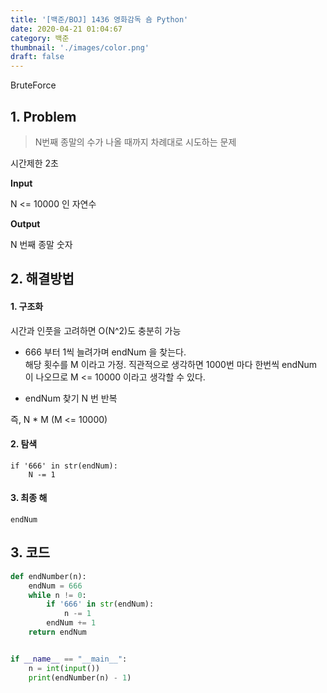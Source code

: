 ```yaml
---
title: '[백준/BOJ] 1436 영화감독 숌 Python'
date: 2020-04-21 01:04:67
category: 백준
thumbnail: './images/color.png'
draft: false
---
```


BruteForce

## 1. Problem <br>
> N번째 종말의 수가 나올 때까지 차례대로 시도하는 문제

시간제한 2초

**Input**

N <= 10000 인 자연수

**Output**

N 번째 종말 숫자


## 2. 해결방법

#### 1. 구조화
시간과 인풋을 고려하면 O(N^2)도 충분히 가능

- 666 부터 1씩 늘려가며 endNum 을 찾는다.<br>
해당 횟수를 M 이라고 가정. 직관적으로 생각하면 1000번 마다 한번씩 endNum 이 나오므로 M <= 10000 이라고 생각할 수 있다.

- endNum 찾기 N 번 반복

즉, N * M (M <= 10000)



#### 2. 탐색 <br>
    if '666' in str(endNum):
        N -= 1
#### 3. 최종 해 <br>
    endNum

## 3. 코드
```python
def endNumber(n):
    endNum = 666
    while n != 0:
        if '666' in str(endNum):
            n -= 1
        endNum += 1
    return endNum


if __name__ == "__main__":
    n = int(input())
    print(endNumber(n) - 1)
```